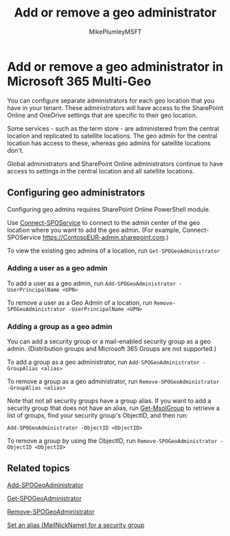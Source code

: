 ﻿---
title: "Add or remove a geo administrator"
ms.reviewer: adwood
ms.author: mikeplum
author: MikePlumleyMSFT
manager: pamgreen
audience: ITPro
ms.topic: article
ms.service: o365-solutions
ms.collection: SPO_Content
ms.localizationpriority: medium
f1.keywords:
- NOCSH
description: Need to configure separate administrators for each geo location? Learn how to add or remove a geo administrator in Microsoft 365 Multi-Geo.
ms.custom: seo-marvel-apr2020
---

# Add or remove a geo administrator in Microsoft 365 Multi-Geo

You can configure separate administrators for each geo location that you have in your tenant. These administrators will have access to the SharePoint Online and OneDrive settings that are specific to their geo location.

Some services - such as the term store - are administered from the central location and replicated to satellite locations. The geo admin for the central location has access to these, whereas geo admins for satellite locations don't.

Global administrators and SharePoint Online administrators continue to have access to settings in the central location and all satellite locations.

## Configuring geo administrators

Configuring geo admins requires SharePoint Online PowerShell module.

Use [Connect-SPOService](/powershell/module/sharepoint-online/Connect-SPOService) to connect to the admin center of the geo location where you want to add the geo admin. (For example, Connect-SPOService  https://ContosoEUR-admin.sharepoint.com.)

To view the existing geo admins of a location, run `Get-SPOGeoAdministrator`

### Adding a user as a geo admin

To add a user as a geo admin, run `Add-SPOGeoAdministrator -UserPrincipalName <UPN>`

To remove a user as a Geo Admin of a location, run  `Remove-SPOGeoAdministrator -UserPrincipalName <UPN>`

### Adding a group as a geo admin

You can add a security group or a mail-enabled security group as a geo admin. (Distribution groups and Microsoft 365 Groups are not supported.)

To add a group as a geo administrator, run `Add-SPOGeoAdministrator -GroupAlias <alias>`

To remove a group as a geo administrator, run `Remove-SPOGeoAdministrator -GroupAlias <alias>`

Note that not all security groups have a group alias. If you want to add a security group that does not have an alias, run [Get-MsolGroup](/powershell/module/msonline/get-msolgroup) to retrieve a list of groups, find your security group's ObjectID, and then run:

`Add-SPOGeoAdministrator -ObjectID <ObjectID>`

To remove a group by using the ObjectID, run `Remove-SPOGeoAdministrator -ObjectID <ObjectID>`

## Related topics

[Add-SPOGeoAdministrator](/powershell/module/sharepoint-online/add-spogeoadministrator)

[Get-SPOGeoAdministrator](/powershell/module/sharepoint-online/get-spogeoadministrator)

[Remove-SPOGeoAdministrator](/powershell/module/sharepoint-online/remove-spogeoadministrator)

[Set an alias (MailNickName) for a security group](/powershell/module/azuread/set-azureadgroup)
